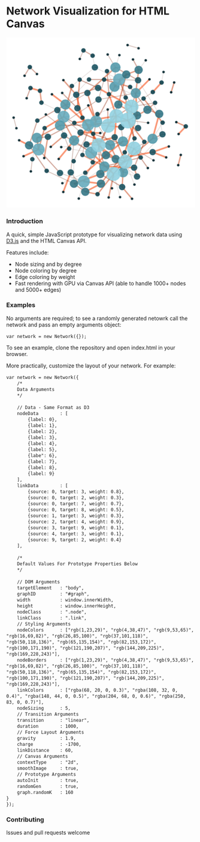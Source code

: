 # Network Visualization for HTML Canvas

![Network Visualization Example](https://github.com/greenstick/d3-canvas-network/blob/master/img/network-example.png)

### Introduction
A quick, simple JavaScript prototype for visualizing network data using [D3.js](http://d3js.org) and the HTML Canvas API. 

Features include:
* Node sizing and by degree
* Node coloring by degree
* Edge coloring by weight
* Fast rendering with GPU via Canvas API (able to handle 1000+ nodes and 5000+ edges)


### Examples
No arguments are required; to see a randomly generated netowrk call the network and pass an empty arguments object:
```
var network = new Network({});
```

To see an example, clone the repository and open index.html in your browser.

More practically, customize the layout of your network. For example:
```
var network = new Network({
	/*
	Data Arguments
	*/

	// Data - Same Format as D3
	nodeData 		: [
		{label: 0},
		{label: 1},
		{label: 2},
		{label: 3},
		{label: 4},
		{label: 5},
		{labe": 6},
		{label: 7},
		{label: 8},
		{label: 9}
	],
	linkData 		: [
		{source: 0, target: 3, weight: 0.8},
		{source: 0, target: 2, weight: 0.3},
		{source: 0, target: 7, weight: 0.7},
		{source: 0, target: 8, weight: 0.5},
		{source: 1, target: 3, weight: 0.3},
		{source: 2, target: 4, weight: 0.9},
		{source: 3, target: 9, weight: 0.1},
		{source: 4, target: 3, weight: 0.1},
		{source: 9, target: 2, weight: 0.4}
	],

	/*
	Default Values For Prototype Properties Below
	*/

	// DOM Arguments
	targetElement  	: "body",
	graphID 		: "#graph",
	width 			: window.innerWidth,
	height 			: window.innerHeight,
	nodeClass 		: ".node",
	linkClass 		: ".link",
	// Styling Arguments
	nodeColors 		: ["rgb(1,23,29)", "rgb(4,38,47)", "rgb(9,53,65)", "rgb(16,69,82)", "rgb(26,85,100)", "rgb(37,101,118)", "rgb(50,118,136)", "rgb(65,135,154)", "rgb(82,153,172)", "rgb(100,171,190)", "rgb(121,190,207)", "rgb(144,209,225)", "rgb(169,228,243)"],
	nodeBorders 	: ["rgb(1,23,29)", "rgb(4,38,47)", "rgb(9,53,65)", "rgb(16,69,82)", "rgb(26,85,100)", "rgb(37,101,118)", "rgb(50,118,136)", "rgb(65,135,154)", "rgb(82,153,172)", "rgb(100,171,190)", "rgb(121,190,207)", "rgb(144,209,225)", "rgb(169,228,243)"],
	linkColors 		: ["rgba(68, 20, 0, 0.3)", "rgba(108, 32, 0, 0.4)", "rgba(148, 44, 0, 0.5)", "rgba(204, 68, 0, 0.6)", "rgba(250, 83, 0, 0.7)"],
	nodeSizing 		: 5,
	// Transition Arguments
	transition 		: "linear",
	duration 		: 1000,
	// Force Layout Arguments
	gravity 		: 1.9,
	charge 			: -1700,
	linkDistance 	: 60,
	// Canvas Arguments
	contextType 	: "2d",
	smoothImage 	: true,
	// Prototype Arguments
	autoInit 		: true,
	randomGen 		: true,
	graph.randomK 	: 160
}
});
```

### Contributing
Issues and pull requests welcome
